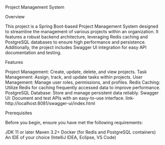 
Project Management System

Overview

This project is a Spring Boot-based Project Management System designed to streamline the management of various projects within an organization. It features a robust backend architecture, leveraging Redis caching and PostgreSQL databases to ensure high performance and persistence. Additionally, the project includes Swagger UI integration for easy API documentation and testing.

Features


Project Management: Create, update, delete, and view projects.
Task Management: Assign, track, and update tasks within projects.
User Management: Manage user roles, permissions, and profiles.
Redis Caching: Utilize Redis for caching frequently accessed data to improve performance.
PostgreSQL Database: Store and manage persistent data reliably.
Swagger UI: Document and test APIs with an easy-to-use interface.
link-http://localhost:8081/swagger-ui/index.html

Prerequisites

Before you begin, ensure you have met the following requirements:

JDK 11 or later
Maven 3.2+
Docker (for Redis and PostgreSQL containers)
An IDE of your choice (IntelliJ IDEA, Eclipse, VS Code)